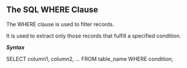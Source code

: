 ## The SQL WHERE Clause

The WHERE clause is used to filter records.

It is used to extract only those records that fulfill a specified condition.

**_Syntax_**

SELECT column1, column2, ...
FROM table_name
WHERE condition;
